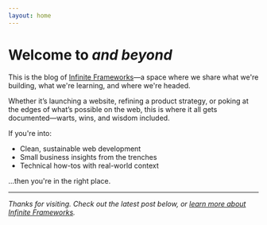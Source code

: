 ```yaml
---
layout: home
---
```


# Welcome to _and beyond_

This is the blog of [Infinite Frameworks](https://infiniteframeworks.com)—a space where we share what we're building, what we're learning, and where we're headed.

Whether it’s launching a website, refining a product strategy, or poking at the edges of what’s possible on the web, this is where it all gets documented—warts, wins, and wisdom included.

If you're into:
- Clean, sustainable web development
- Small business insights from the trenches
- Technical how-tos with real-world context

...then you're in the right place.

---

_Thanks for visiting. Check out the latest post below, or [learn more about Infinite Frameworks](https://infiniteframeworks.com)._
